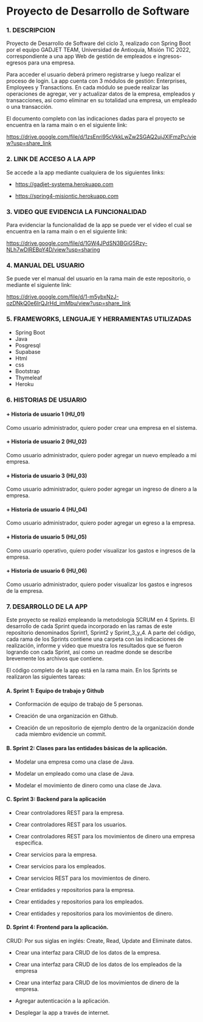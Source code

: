 # Proyecto de Desarrollo de Software

### 1. DESCRIPCION 

Proyecto de Desarrollo de Software del ciclo 3, realizado con Spring Boot por el equipo GADJET TEAM, 
Universidad de Antioquia, Misión TIC 2022, correspondiente a una app Web de gestión de empleados 
e ingresos-egresos para una empresa.

Para acceder el usuario deberá primero registrarse y luego realizar el proceso de login. La app 
cuenta con 3 módulos de gestión: Enterprises, Employees y Transactions. En cada módulo se puede
realizar las operaciones de agregar, ver y actualizar datos de la empresa, empleados y transacciones,
así como eliminar en su totalidad una empresa, un empleado o una transacción.

El documento completo con las indicaciones dadas para el proyecto se encuentra en la rama main o
en el siguiente link:

https://drive.google.com/file/d/1zsEnri95cVkkLwZw2SGAQ2ujJXIFmzPc/view?usp=share_link

### 2. LINK DE ACCESO A LA APP

Se accede a la app mediante cualquiera de los siguientes links:

* https://gadjet-systema.herokuapp.com

* https://spring4-misiontic.herokuapp.com

### 3. VIDEO QUE EVIDENCIA LA FUNCIONALIDAD

Para evidenciar la funcionalidad de la app se puede ver el video el cual se encuentra en la rama main
o en el siguiente link:

https://drive.google.com/file/d/1GW4JPdSN3BGiG5Rzy-NLh7wDlREBpY4D/view?usp=sharing

### 4. MANUAL DEL USUARIO

Se puede ver el manual del usuario en la rama main de este repositorio, o mediante el siguiente
link:

https://drive.google.com/file/d/1-m5ybxNzJ-ozDNkQ0e6IrQJrHd_imMbu/view?usp=share_link

### 5. FRAMEWORKS, LENGUAJE Y HERRAMIENTAS UTILIZADAS

 * Spring Boot
 * Java
 * Posgresql
 * Supabase
 * Html
 * css
 * Bootstrap
 * Thymeleaf
 * Heroku
 
### 6. HISTORIAS DE USUARIO

#### + Historia de usuario 1 (HU_01)

   Como usuario administrador, quiero poder crear una empresa en el sistema.
    
 #### + Historia de usuario 2 (HU_02)

   Como usuario administrador, quiero poder agregar un nuevo empleado a mi empresa.
    
 #### + Historia de usuario 3 (HU_03)

   Como usuario administrador, quiero poder agregar un ingreso de dinero a la empresa.
    
 #### + Historia de usuario 4 (HU_04)

   Como usuario administrador, quiero poder agregar un egreso a la empresa.
    
 #### + Historia de usuario 5 (HU_05)

   Como usuario operativo, quiero poder visualizar los gastos e ingresos de la empresa.
    
 #### + Historia de usuario 6 (HU_06)

   Como usuario administrador, quiero poder visualizar los gastos e ingresos de la empresa.

### 7. DESARROLLO DE LA APP 

Este proyecto se realizó empleando la metodología SCRUM en 4 Sprints. El desarrollo de cada 
Sprint queda incorporado en las ramas de este repositorio denominados Sprint1, Sprint2 y Sprint_3_y_4. 
A parte del código, cada rama de los Sprints contiene una carpeta con las indicaciones de 
realización, informe y video que muestra los resultados que se fueron logrando con cada Sprint, así
como un readme donde se describe brevemente los archivos que contiene.

El código completo de la app está en la rama main. En los Sprints se realizaron las siguientes
tareas:

#### A. Sprint 1: Equipo de trabajo y Github

 * Conformación de equipo de trabajo de 5 personas.
 
 * Creación de una organización en Github.
 
 * Creación de un repositorio de ejemplo dentro de la organización donde cada miembro evidencie
 un commit.
 
#### B. Sprint 2: Clases para las entidades básicas de la aplicación.

 * Modelar una empresa como una clase de Java.
 
 * Modelar un empleado como una clase de Java.
 
 * Modelar el movimiento de dinero como una clase de Java.

#### C. Sprint 3: Backend para la aplicación

 * Crear controladores REST para la empresa.
 
 * Crear controladores REST para los usuarios.
 
 * Crear controladores REST para los movimientos de dinero una empresa especifica.
 
 * Crear servicios para la empresa.
 
 * Crear servicios para los empleados.
 
 * Crear servicios REST para los movimientos de dinero.
 
 * Crear entidades y repositorios para la empresa.
 
 * Crear entidades y repositorios para los empleados.
 
 * Crear entidades y repositorios para los movimientos de dinero.

#### D. Sprint 4: Frontend para la aplicación.

CRUD: Por sus siglas en inglés: Create, Read, Update and Eliminate datos.

 * Crear una interfaz para CRUD de los datos de la empresa.
 
 * Crear una interfaz para CRUD de los datos de los empleados de la empresa
 
 * Crear una interfaz para CRUD de los movimientos de dinero de la empresa.
 
 * Agregar autenticación a la aplicación.
 
 * Desplegar la app a través de internet.
